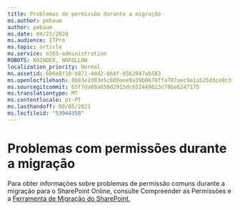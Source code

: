 ```yaml
---
title: Problemas de permissão durante a migração
ms.author: pebaum
author: pebaum
ms.date: 04/21/2020
ms.audience: ITPro
ms.topic: article
ms.service: o365-administration
ROBOTS: NOINDEX, NOFOLLOW
localization_priority: Normal
ms.assetid: 686e8f18-b871-4dd2-864f-8562947ab583
ms.openlocfilehash: 8b83e2d93e5c809aee9a39b0678ffa787aec9a1a525d3ce0c3fbf4b17634a9da
ms.sourcegitcommit: b5f7da89a650d2915dc652449623c78be6247175
ms.translationtype: MT
ms.contentlocale: pt-PT
ms.lasthandoff: 08/05/2021
ms.locfileid: "53944358"
---
```

# <a name="permissions-issues-while-migrating"></a>Problemas com permissões durante a migração

Para obter informações sobre problemas de permissão comuns durante a migração para o SharePoint Online, consulte Compreender as Permissões e a [Ferramenta de Migração do SharePoint.](https://go.microsoft.com/fwlink/?linkid=2019753)
  


